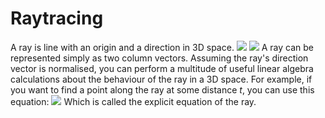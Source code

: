 # Raytracing
A ray is line with an origin and a direction in 3D space.
![](Pasted%20image%2020231110151421.png)
![](Pasted%20image%2020231110151428.png)
A ray can be represented simply as two column vectors.
Assuming the ray's direction vector is normalised, you can perform a multitude of useful linear algebra calculations about the behaviour of the ray in a 3D space.
For example, if you want to find a point along the ray at some distance $t$, you can use this equation:
![](Pasted%20image%2020231110151818.png)
Which is called the explicit equation of the ray.

